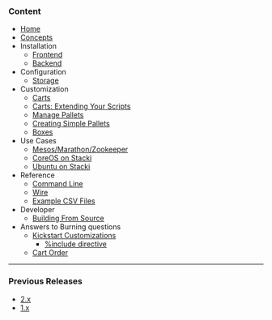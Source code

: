 ### Content

* [Home](Home)
* [Concepts](Concepts)
* Installation
  * [Frontend](Frontend-Installation)
  * [Backend](Backend-Installation)
* Configuration
  * [Storage](Storage-Configuration)
* Customization
  * [Carts](Carts)
  * [Carts: Extending Your Scripts](Extend-Your-Scripts)
  * [Manage Pallets](Manage-Pallets)
  * [Creating Simple Pallets](Creating-Simple-Pallets)
  * [Boxes](Boxes) 
* Use Cases
  * [Mesos/Marathon/Zookeeper](Mesos-Marathon-Zookeeper-Use-Case)
  * [CoreOS on Stacki](CoreOS-on-Stacki)
  * [Ubuntu on Stacki](Ubuntu-on-Stacki)
* Reference
  * [Command Line](CLI-documentation) 
  * [Wire](Wire-Reference)
  * [Example CSV Files](Example-CSV-Files)
* Developer
  * [Building From Source](Building-From-Source)
* Answers to Burning questions
  * [Kickstart Customizations](Kickstart-Customizations)
    * [%include directive](include-directive)
  * [Cart Order](Setting-Cart-Order)
***

### Previous Releases 

* [2.x](https://github.com/StackIQ/stacki-documentation-2.x/wiki)
* [1.x](https://github.com/StackIQ/stacki-documentation-1.x/wiki)


